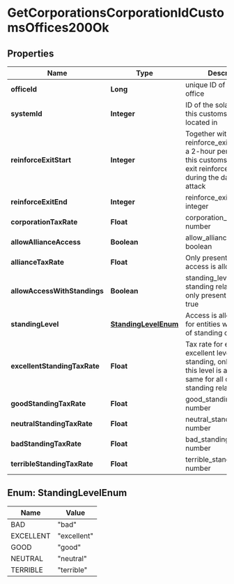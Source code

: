 
# GetCorporationsCorporationIdCustomsOffices200Ok

## Properties
Name | Type | Description | Notes
------------ | ------------- | ------------- | -------------
**officeId** | **Long** | unique ID of this customs office | 
**systemId** | **Integer** | ID of the solar system this customs office is located in | 
**reinforceExitStart** | **Integer** | Together with reinforce_exit_end, marks a 2-hour period where this customs office could exit reinforcement mode during the day after initial attack | 
**reinforceExitEnd** | **Integer** | reinforce_exit_end integer | 
**corporationTaxRate** | **Float** | corporation_tax_rate number |  [optional]
**allowAllianceAccess** | **Boolean** | allow_alliance_access boolean | 
**allianceTaxRate** | **Float** | Only present if alliance access is allowed |  [optional]
**allowAccessWithStandings** | **Boolean** | standing_level and any standing related tax rate only present when this is true | 
**standingLevel** | [**StandingLevelEnum**](#StandingLevelEnum) | Access is allowed only for entities with this level of standing or better |  [optional]
**excellentStandingTaxRate** | **Float** | Tax rate for entities with excellent level of standing, only present if this level is allowed, same for all other standing related tax rates |  [optional]
**goodStandingTaxRate** | **Float** | good_standing_tax_rate number |  [optional]
**neutralStandingTaxRate** | **Float** | neutral_standing_tax_rate number |  [optional]
**badStandingTaxRate** | **Float** | bad_standing_tax_rate number |  [optional]
**terribleStandingTaxRate** | **Float** | terrible_standing_tax_rate number |  [optional]


<a name="StandingLevelEnum"></a>
## Enum: StandingLevelEnum
Name | Value
---- | -----
BAD | &quot;bad&quot;
EXCELLENT | &quot;excellent&quot;
GOOD | &quot;good&quot;
NEUTRAL | &quot;neutral&quot;
TERRIBLE | &quot;terrible&quot;



